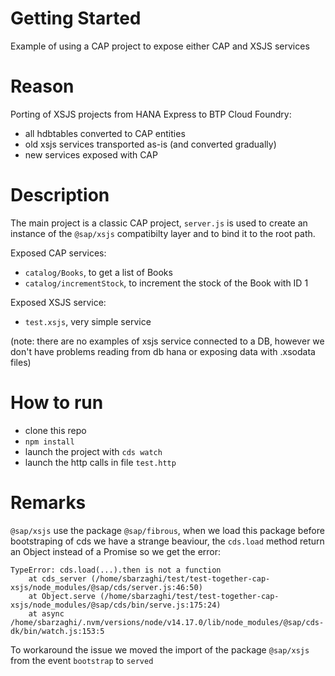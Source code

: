 # Getting Started

Example of using a CAP project to expose either CAP and XSJS services

# Reason 
Porting of XSJS projects from HANA Express to BTP Cloud Foundry:
- all hdbtables converted to CAP entities
- old xsjs services transported as-is (and converted gradually)
- new services exposed with CAP

# Description
The main project is a classic CAP project, `server.js` is used to create an instance of the `@sap/xsjs` compatibilty layer and to bind it to the root path.

Exposed CAP services:
- `catalog/Books`, to get a list of Books
- `catalog/incrementStock`, to increment the stock of the Book with ID 1

Exposed XSJS service:
- `test.xsjs`, very simple service 

(note: there are no examples of xsjs service connected to a DB, however we don't have problems reading from db hana or exposing data with .xsodata files)

# How to run
- clone this repo
- `npm install`
- launch the project with `cds watch`
- launch the http calls in file `test.http`

# Remarks
`@sap/xsjs` use the package `@sap/fibrous`, when we load this package before bootstraping of cds we have a strange beaviour, the `cds.load` method return an Object instead of a Promise so we get the error:
```
TypeError: cds.load(...).then is not a function
    at cds_server (/home/sbarzaghi/test/test-together-cap-xsjs/node_modules/@sap/cds/server.js:46:50)
    at Object.serve (/home/sbarzaghi/test/test-together-cap-xsjs/node_modules/@sap/cds/bin/serve.js:175:24)
    at async /home/sbarzaghi/.nvm/versions/node/v14.17.0/lib/node_modules/@sap/cds-dk/bin/watch.js:153:5
```

To workaround the issue we moved the import of the package `@sap/xsjs` from the event `bootstrap` to `served`
